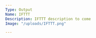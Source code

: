 ```yaml
---
Type: Output
Name: IFTTT
Description: IFTTT description to come
Image: "/uploads/IFTTT.png"

---
```

